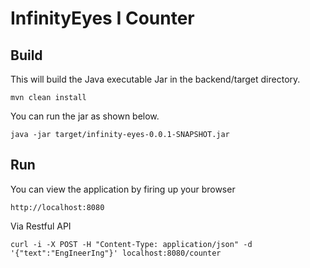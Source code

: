 # InfinityEyes I Counter

## Build

This will build the Java executable Jar in the backend/target directory. 

``mvn clean install``

You can run the jar as shown below.

``java -jar target/infinity-eyes-0.0.1-SNAPSHOT.jar ``

## Run

You can view the application by firing up your browser

``http://localhost:8080``

Via Restful API

``curl -i -X POST -H "Content-Type: application/json" -d '{"text":"EngIneerIng"}' localhost:8080/counter``
